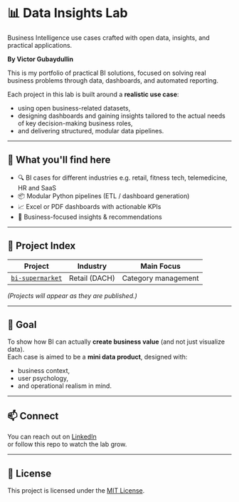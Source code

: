 # 📊 Data Insights Lab
Business Intelligence use cases crafted with open data, insights, and practical applications.

**By Victor Gubaydullin**

This is my portfolio of practical BI solutions, focused on solving real business problems through data, dashboards, and automated reporting.

Each project in this lab is built around a **realistic use case**:
- using open business-related datasets,
- designing dashboards and gaining insights tailored to the actual needs of key decision-making business roles,
- and delivering structured, modular data pipelines.

---

## 🚀 What you'll find here

- 🔍 BI cases for different industries e.g. retail, fitness tech, telemedicine, HR and SaaS
- 📦 Modular Python pipelines (ETL / dashboard generation)
- 📈 Excel or PDF dashboards with actionable KPIs
- 🧠 Business-focused insights & recommendations

---

## 📁 Project Index

| Project | Industry | Main Focus |
|--------|----------|-------------|
| [`bi-supermarket`](./projects/bi-supermarket) | Retail (DACH) | Category management |

*(Projects will appear as they are published.)*

---

## 🎯 Goal

To show how BI can actually **create business value** (and not just visualize data).  
Each case is aimed to be a **mini data product**, designed with:
- business context,
- user psychology,
- and operational realism in mind.

---

## 📫 Connect

You can reach out on [LinkedIn](https://www.linkedin.com/in/gubaydullin)  
or follow this repo to watch the lab grow.

---

## 📄 License

This project is licensed under the [MIT License](./LICENSE).
